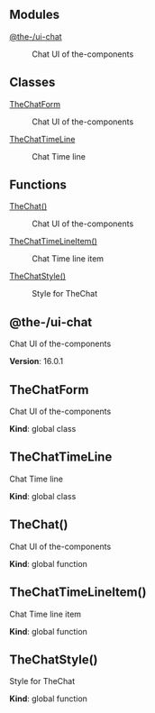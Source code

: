<!--- Code generated by @the-/script-doc. DO NOT EDIT. -->

## Modules

<dl>
<dt><a href="#module_@the-/ui-chat">@the-/ui-chat</a></dt>
<dd><p>Chat UI of the-components</p>
</dd>
</dl>

## Classes

<dl>
<dt><a href="#TheChatForm">TheChatForm</a></dt>
<dd><p>Chat UI of the-components</p>
</dd>
<dt><a href="#TheChatTimeLine">TheChatTimeLine</a></dt>
<dd><p>Chat Time line</p>
</dd>
</dl>

## Functions

<dl>
<dt><a href="#TheChat">TheChat()</a></dt>
<dd><p>Chat UI of the-components</p>
</dd>
<dt><a href="#TheChatTimeLineItem">TheChatTimeLineItem()</a></dt>
<dd><p>Chat Time line item</p>
</dd>
<dt><a href="#TheChatStyle">TheChatStyle()</a></dt>
<dd><p>Style for TheChat</p>
</dd>
</dl>

<a name="module_@the-/ui-chat"></a>

## @the-/ui-chat
Chat UI of the-components

**Version**: 16.0.1  
<a name="TheChatForm"></a>

## TheChatForm
Chat UI of the-components

**Kind**: global class  
<a name="TheChatTimeLine"></a>

## TheChatTimeLine
Chat Time line

**Kind**: global class  
<a name="TheChat"></a>

## TheChat()
Chat UI of the-components

**Kind**: global function  
<a name="TheChatTimeLineItem"></a>

## TheChatTimeLineItem()
Chat Time line item

**Kind**: global function  
<a name="TheChatStyle"></a>

## TheChatStyle()
Style for TheChat

**Kind**: global function  
